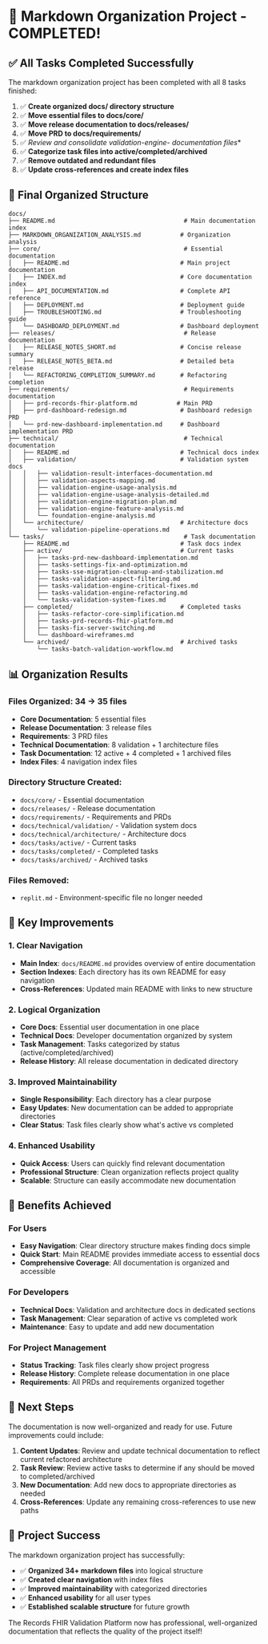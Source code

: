 # 🎉 Markdown Organization Project - COMPLETED!

## ✅ **All Tasks Completed Successfully**

The markdown organization project has been completed with all 8 tasks finished:

1. ✅ **Create organized docs/ directory structure**
2. ✅ **Move essential files to docs/core/**
3. ✅ **Move release documentation to docs/releases/**
4. ✅ **Move PRD to docs/requirements/**
5. ✅ **Review and consolidate validation-engine-* documentation files**
6. ✅ **Categorize task files into active/completed/archived**
7. ✅ **Remove outdated and redundant files**
8. ✅ **Update cross-references and create index files**

## 📁 **Final Organized Structure**

```
docs/
├── README.md                                    # Main documentation index
├── MARKDOWN_ORGANIZATION_ANALYSIS.md           # Organization analysis
├── core/                                        # Essential documentation
│   ├── README.md                               # Main project documentation
│   ├── INDEX.md                                # Core documentation index
│   ├── API_DOCUMENTATION.md                    # Complete API reference
│   ├── DEPLOYMENT.md                           # Deployment guide
│   ├── TROUBLESHOOTING.md                      # Troubleshooting guide
│   └── DASHBOARD_DEPLOYMENT.md                 # Dashboard deployment
├── releases/                                    # Release documentation
│   ├── RELEASE_NOTES_SHORT.md                  # Concise release summary
│   ├── RELEASE_NOTES_BETA.md                   # Detailed beta release
│   └── REFACTORING_COMPLETION_SUMMARY.md       # Refactoring completion
├── requirements/                                # Requirements documentation
│   ├── prd-records-fhir-platform.md           # Main PRD
│   ├── prd-dashboard-redesign.md               # Dashboard redesign PRD
│   └── prd-new-dashboard-implementation.md     # Dashboard implementation PRD
├── technical/                                   # Technical documentation
│   ├── README.md                               # Technical docs index
│   ├── validation/                             # Validation system docs
│   │   ├── validation-result-interfaces-documentation.md
│   │   ├── validation-aspects-mapping.md
│   │   ├── validation-engine-usage-analysis.md
│   │   ├── validation-engine-usage-analysis-detailed.md
│   │   ├── validation-engine-migration-plan.md
│   │   ├── validation-engine-feature-analysis.md
│   │   └── foundation-engine-analysis.md
│   └── architecture/                           # Architecture docs
│       └── validation-pipeline-operations.md
└── tasks/                                       # Task documentation
    ├── README.md                               # Task docs index
    ├── active/                                 # Current tasks
    │   ├── tasks-prd-new-dashboard-implementation.md
    │   ├── tasks-settings-fix-and-optimization.md
    │   ├── tasks-sse-migration-cleanup-and-stabilization.md
    │   ├── tasks-validation-aspect-filtering.md
    │   ├── tasks-validation-engine-critical-fixes.md
    │   ├── tasks-validation-engine-refactoring.md
    │   └── tasks-validation-system-fixes.md
    ├── completed/                              # Completed tasks
    │   ├── tasks-refactor-core-simplification.md
    │   ├── tasks-prd-records-fhir-platform.md
    │   ├── tasks-fix-server-switching.md
    │   └── dashboard-wireframes.md
    └── archived/                               # Archived tasks
        └── tasks-batch-validation-workflow.md
```

## 📊 **Organization Results**

### **Files Organized: 34 → 35 files**
- **Core Documentation**: 5 essential files
- **Release Documentation**: 3 release files
- **Requirements**: 3 PRD files
- **Technical Documentation**: 8 validation + 1 architecture files
- **Task Documentation**: 12 active + 4 completed + 1 archived files
- **Index Files**: 4 navigation index files

### **Directory Structure Created:**
- `docs/core/` - Essential documentation
- `docs/releases/` - Release documentation
- `docs/requirements/` - Requirements and PRDs
- `docs/technical/validation/` - Validation system docs
- `docs/technical/architecture/` - Architecture docs
- `docs/tasks/active/` - Current tasks
- `docs/tasks/completed/` - Completed tasks
- `docs/tasks/archived/` - Archived tasks

### **Files Removed:**
- `replit.md` - Environment-specific file no longer needed

## 🎯 **Key Improvements**

### **1. Clear Navigation**
- **Main Index**: `docs/README.md` provides overview of entire documentation
- **Section Indexes**: Each directory has its own README for easy navigation
- **Cross-References**: Updated main README with links to new structure

### **2. Logical Organization**
- **Core Docs**: Essential user documentation in one place
- **Technical Docs**: Developer documentation organized by system
- **Task Management**: Tasks categorized by status (active/completed/archived)
- **Release History**: All release documentation in dedicated directory

### **3. Improved Maintainability**
- **Single Responsibility**: Each directory has a clear purpose
- **Easy Updates**: New documentation can be added to appropriate directories
- **Clear Status**: Task files clearly show what's active vs completed

### **4. Enhanced Usability**
- **Quick Access**: Users can quickly find relevant documentation
- **Professional Structure**: Clean organization reflects project quality
- **Scalable**: Structure can easily accommodate new documentation

## 🚀 **Benefits Achieved**

### **For Users**
- **Easy Navigation**: Clear directory structure makes finding docs simple
- **Quick Start**: Main README provides immediate access to essential docs
- **Comprehensive Coverage**: All documentation is organized and accessible

### **For Developers**
- **Technical Docs**: Validation and architecture docs in dedicated sections
- **Task Management**: Clear separation of active vs completed work
- **Maintenance**: Easy to update and add new documentation

### **For Project Management**
- **Status Tracking**: Task files clearly show project progress
- **Release History**: Complete release documentation in one place
- **Requirements**: All PRDs and requirements organized together

## 📝 **Next Steps**

The documentation is now well-organized and ready for use. Future improvements could include:

1. **Content Updates**: Review and update technical documentation to reflect current refactored architecture
2. **Task Review**: Review active tasks to determine if any should be moved to completed/archived
3. **New Documentation**: Add new docs to appropriate directories as needed
4. **Cross-References**: Update any remaining cross-references to use new paths

## 🎉 **Project Success**

The markdown organization project has successfully:
- ✅ **Organized 34+ markdown files** into logical structure
- ✅ **Created clear navigation** with index files
- ✅ **Improved maintainability** with categorized directories
- ✅ **Enhanced usability** for all user types
- ✅ **Established scalable structure** for future growth

The Records FHIR Validation Platform now has professional, well-organized documentation that reflects the quality of the project itself!
